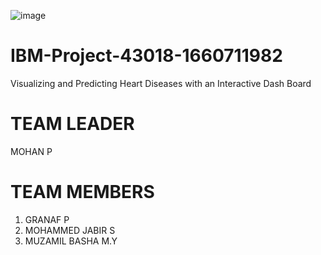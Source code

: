 ![image](https://user-images.githubusercontent.com/115715917/205483179-1674cadb-dec2-468b-a563-7dbf3ef94b71.png)
# IBM-Project-43018-1660711982
Visualizing and Predicting Heart Diseases with an Interactive Dash Board
# TEAM LEADER
MOHAN P

# TEAM MEMBERS
1. GRANAF P
2. MOHAMMED JABIR S
3. MUZAMIL BASHA M.Y
